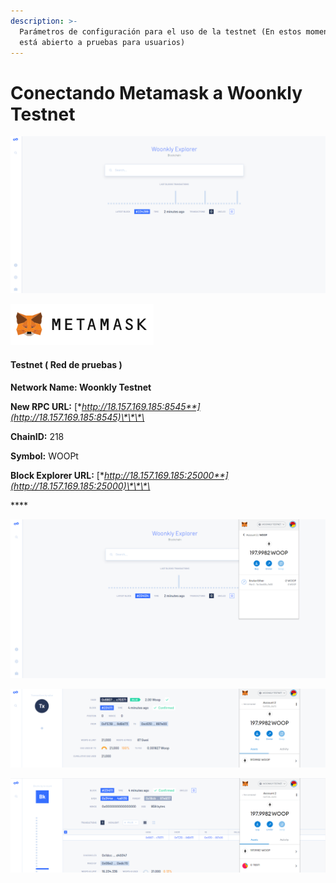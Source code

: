 ```yaml
---
description: >-
  Parámetros de configuración para el uso de la testnet (En estos momentos, no
  está abierto a pruebas para usuarios)
---
```


# Conectando Metamask a Woonkly Testnet

![](../../.gitbook/assets/we1.png)

![](../../.gitbook/assets/mm2.png)

#### Testnet \( Red de pruebas \) 

**Network Name: Woonkly Testnet**

**New RPC URL:** [**http://18.157.169.185:8545**](http://18.157.169.185:8545)\*\*\*\*

**ChainID:** 218

**Symbol:** WOOPt

**Block Explorer URL:** [**http://18.157.169.185:25000**](http://18.157.169.185:25000)\*\*\*\*

\*\*\*\*

![](../../.gitbook/assets/wt1%20%281%29.png)

![](../../.gitbook/assets/wt3.png)

![](../../.gitbook/assets/wy4.png)

